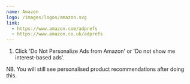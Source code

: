 ```yaml
---
name: Amazon
logo: /images/logos/amazon.svg
link:
  - https://www.amazon.com/adprefs
  - https://www.amazon.co.uk/adprefs
---
```


1. Click 'Do Not Personalize Ads from Amazon' or 'Do not show me interest-based ads'.

NB. You will still see personalised product recommendations after doing this.